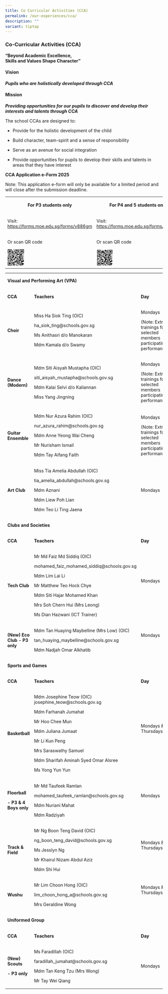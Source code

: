 ```yaml
---
title: Co Curricular Activities (CCA)
permalink: /our-experiences/cca/
description: ""
variant: tiptap
---
```

<h3><strong>Co-Curricular Activities (CCA)</strong></h3>
<p><strong>“Beyond Academic Excellence,<br>Skills and Values Shape Character”</strong>
</p>
<h4><strong>Vision</strong></h4>
<p><strong><em>Pupils who are holistically developed through CCA</em></strong>
</p>
<h4><strong>Mission</strong></h4>
<p><strong><em>Providing opportunities for our pupils to discover and develop their interests and talents through CCA</em></strong>
</p>
<p>The school CCAs are designed to:</p>
<ul data-tight="true" class="tight">
<li>
<p>Provide for the holistic development of the child</p>
</li>
<li>
<p>Build character, team-spirit and a sense of responsibility</p>
</li>
<li>
<p>Serve as an avenue for social integration</p>
</li>
<li>
<p>Provide opportunities for pupils to develop their skills and talents in
areas that they have interest</p>
</li>
</ul>
<p></p>
<p><strong>CCA Application e-Form 2025</strong>
</p>
<p>Note: This application e-form will only be available for a limited period
and will close after the submission deadline.</p>
<table style="minWidth: 50px">
<colgroup>
<col>
<col>
</colgroup>
<tbody>
<tr>
<th rowspan="1" colspan="1">
<p><strong>For P3 students only</strong>
</p>
</th>
<th rowspan="1" colspan="1">
<p><strong>For P4 and 5 students only</strong>
</p>
</th>
</tr>
<tr>
<td rowspan="1" colspan="1">
<p>Visit: <a href="https://forms.moe.edu.sg/forms/v886gm" rel="noopener noreferrer nofollow" target="_blank">https://forms.moe.edu.sg/forms/v886gm</a>
</p>
</td>
<td rowspan="1" colspan="1">
<p>Visit: <a href="https://forms.moe.edu.sg/forms/eDyL9E" rel="noopener noreferrer nofollow" target="_blank">https://forms.moe.edu.sg/forms/eDyL9E</a>
</p>
</td>
</tr>
<tr>
<td rowspan="1" colspan="1">
<p>Or scan QR code</p>
<p></p>
<div class="isomer-image-wrapper">
<img style="width: 20%;" height="auto" width="100%" alt="P3 CCA" src="/images/OurExperiences/CCA/p3_cca.png">
</div>
</td>
<td rowspan="1" colspan="1">
<p>Or scan QR code</p>
<p></p>
<div class="isomer-image-wrapper">
<img style="width: 20%;" height="auto" width="100%" alt="P4 CCA" src="/images/OurExperiences/CCA/p4_cca.png">
</div>
</td>
</tr>
</tbody>
</table>
<p></p>
<p></p>
<table style="minWidth: 75px">
<colgroup>
<col>
<col>
<col>
</colgroup>
<tbody>
<tr>
<td rowspan="1" colspan="3">
<p><strong>Visual and Performing Art (VPA)</strong>
</p>
</td>
</tr>
<tr>
<td rowspan="1" colspan="1">
<p><strong>CCA</strong>
</p>
</td>
<td rowspan="1" colspan="1">
<p><strong>Teachers</strong>
</p>
</td>
<td rowspan="1" colspan="1">
<p><strong>Day</strong>
</p>
</td>
</tr>
<tr>
<td rowspan="1" colspan="1">
<p><strong>Choir</strong>
</p>
</td>
<td rowspan="1" colspan="1">
<p>Miss Ha Siok Ting (OIC)</p>
<p><a rel="noopener noreferrer nofollow" target="_blank">ha_siok_ting@schools.gov.sg</a>
</p>
<p>Ms Anithasri d/o Manokaran</p>
<p>Mdm Kamala d/o Swamy</p>
</td>
<td rowspan="1" colspan="1">
<p>Mondays</p>
<p>(Note: Extra trainings for selected members participating in performances.)</p>
</td>
</tr>
<tr>
<td rowspan="1" colspan="1">
<p><strong>Dance (Modern)</strong>
</p>
</td>
<td rowspan="1" colspan="1">
<p>Mdm Siti Aisyah Mustapha (OIC)</p>
<p><a rel="noopener noreferrer nofollow" target="_blank">siti_aisyah_mustapha@schools.gov.sg</a>
</p>
<p>Mdm Kalai Selvi d/o Kaliannan</p>
<p>Miss Yang Jingning</p>
</td>
<td rowspan="1" colspan="1">
<p>Mondays</p>
<p>(Note: Extra trainings for selected members participating in performances.)</p>
</td>
</tr>
<tr>
<td rowspan="1" colspan="1">
<p><strong>Guitar Ensemble</strong>
</p>
</td>
<td rowspan="1" colspan="1">
<p>Mdm Nur Azura Rahim (OIC)</p>
<p><a rel="noopener noreferrer nofollow" target="_blank">nur_azura_rahim@schools.gov.sg</a>
</p>
<p></p>
<p>Mdm Anne Yeong Wai Cheng</p>
<p>Mr Nurisham Ismail</p>
<p>Mdm Tay Aifang Faith</p>
</td>
<td rowspan="1" colspan="1">
<p>Mondays</p>
<p>(Note: Extra trainings for selected members participating in performances.)</p>
</td>
</tr>
<tr>
<td rowspan="1" colspan="1">
<p><strong>Art Club</strong>
</p>
</td>
<td rowspan="1" colspan="1">
<p>Miss Tia Amelia Abdullah (OIC)</p>
<p><a rel="noopener noreferrer nofollow" target="_blank">tia_amelia_abdullah@schools.gov.sg</a>
</p>
<p>Mdm Aznani</p>
<p>Mdm Liew Poh Lian</p>
<p>Mdm Teo Li Ting Jaena</p>
</td>
<td rowspan="1" colspan="1">
<p>Mondays</p>
</td>
</tr>
<tr>
<td rowspan="1" colspan="3">
<p><strong>Clubs and Societies</strong>
</p>
</td>
</tr>
<tr>
<td rowspan="1" colspan="1">
<p><strong>CCA</strong>
</p>
</td>
<td rowspan="1" colspan="1">
<p><strong>Teachers</strong>
</p>
</td>
<td rowspan="1" colspan="1">
<p><strong>Day</strong>
</p>
</td>
</tr>
<tr>
<td rowspan="1" colspan="1">
<p><strong>Tech Club</strong>
</p>
</td>
<td rowspan="1" colspan="1">
<p>Mr Md Faiz Md Siddiq (OIC)</p>
<p><a rel="noopener noreferrer nofollow" target="_blank">mohamed_faiz_mohamed_siddiq@schools.gov.sg</a>
</p>
<p></p>
<p>Mdm Lim Lai Li</p>
<p>Mr Matthew Teo Hock Chye</p>
<p>Mdm Siti Hajar Mohamed Khan</p>
<p>Mrs Soh Chern Hui (Mrs Leong)</p>
<p></p>
<p>Ms Dian Hazwani (ICT Trainer)</p>
</td>
<td rowspan="1" colspan="1">
<p>Mondays</p>
<p>&nbsp;</p>
</td>
</tr>
<tr>
<td rowspan="1" colspan="1">
<p><strong>(New) Eco Club - P3 only</strong>
</p>
</td>
<td rowspan="1" colspan="1">
<p>Mdm Tan Huaying Maybelline (Mrs Low) (OIC)</p>
<p><a rel="noopener noreferrer nofollow" target="_blank">tan_huaying_maybelline@schools.gov.sg</a>
</p>
<p>Mdm Nadjah Omar Alkhatib</p>
</td>
<td rowspan="1" colspan="1">
<p>Mondays</p>
<p>&nbsp;</p>
</td>
</tr>
<tr>
<td rowspan="1" colspan="3">
<p><strong>Sports and Games</strong>
</p>
</td>
</tr>
<tr>
<td rowspan="1" colspan="1">
<p><strong>CCA</strong>
</p>
</td>
<td rowspan="1" colspan="1">
<p><strong>Teachers</strong>
</p>
</td>
<td rowspan="1" colspan="1">
<p><strong>Day</strong>
</p>
</td>
</tr>
<tr>
<td rowspan="1" colspan="1">
<p><strong>Basketball</strong>
</p>
</td>
<td rowspan="1" colspan="1">
<p>Mdm Josephine Teow (OIC) <a rel="noopener noreferrer nofollow" target="_blank">josephine_teow@schools.gov.sg</a>
</p>
<p>Mdm Farhanah Jumahat</p>
<p>Mr Hoo Chee Mun</p>
<p>Mdm Juliana Jumaat</p>
<p>Mr Li Kun Peng</p>
<p>Mrs Saraswathy Samuel</p>
<p>Mdm Sharifah Aminah Syed Omar Alsree</p>
<p>Ms Yong Yun Yun</p>
</td>
<td rowspan="1" colspan="1">
<p>Mondays &amp;/or Thursdays</p>
<p><strong>&nbsp;</strong>
</p>
</td>
</tr>
<tr>
<td rowspan="1" colspan="1">
<p><strong>Floorball</strong>
</p>
<p><strong>- P3 &amp; 4 Boys only</strong>
</p>
</td>
<td rowspan="1" colspan="1">
<p>Mr Md Taufeek Ramlan</p>
<p><a rel="noopener noreferrer nofollow" target="_blank">mohamed_taufeek_ramlan@schools.gov.sg</a>
</p>
<p>Mdm Nuriani Mahat</p>
<p>Mdm Radziyah</p>
</td>
<td rowspan="1" colspan="1">
<p>Mondays</p>
<p>&nbsp;</p>
</td>
</tr>
<tr>
<td rowspan="1" colspan="1">
<p><strong>Track &amp; Field</strong>
</p>
</td>
<td rowspan="1" colspan="1">
<p>Mr Ng Boon Teng David (OIC)</p>
<p><a rel="noopener noreferrer nofollow" target="_blank">ng_boon_teng_david@schools.gov.sg</a>
</p>
<p>Ms Jesslyn Ng</p>
<p>Mr Khairul Nizam Abdul Aziz</p>
<p>Mdm Shi Hui</p>
<p></p>
</td>
<td rowspan="1" colspan="1">
<p>Mondays &amp;/or Thursdays</p>
<p>&nbsp;</p>
</td>
</tr>
<tr>
<td rowspan="1" colspan="1">
<p><strong>Wushu</strong>
</p>
</td>
<td rowspan="1" colspan="1">
<p>Mr Lim Choon Hong (OIC)</p>
<p><a rel="noopener noreferrer nofollow" target="_blank">lim_choon_hong_a@schools.gov.sg</a>
</p>
<p>Mrs Geraldine Wong</p>
<p></p>
</td>
<td rowspan="1" colspan="1">
<p>Mondays &amp;/or Thursdays</p>
<p>&nbsp;</p>
</td>
</tr>
<tr>
<td rowspan="1" colspan="3">
<p><strong>Uniformed Group</strong>
</p>
</td>
</tr>
<tr>
<td rowspan="1" colspan="1">
<p><strong>CCA</strong>
</p>
</td>
<td rowspan="1" colspan="1">
<p><strong>Teachers</strong>
</p>
</td>
<td rowspan="1" colspan="1">
<p><strong>Day</strong>
</p>
</td>
</tr>
<tr>
<td rowspan="1" colspan="1">
<p><strong>(New) Scouts</strong>
</p>
<p><strong>- P3 only</strong>
</p>
</td>
<td rowspan="1" colspan="1">
<p>Ms Faradillah (OIC)</p>
<p><a rel="noopener noreferrer nofollow" target="_blank">faradillah_jumahat@schools.gov.sg</a>
</p>
<p>Mdm Tan Keng Tzu (Mrs Wong)</p>
<p>Mr Tay Wei Qiang</p>
<p></p>
</td>
<td rowspan="1" colspan="1">
<p>Mondays</p>
</td>
</tr>
</tbody>
</table>
<p>&nbsp;</p>
<p>&nbsp;</p>